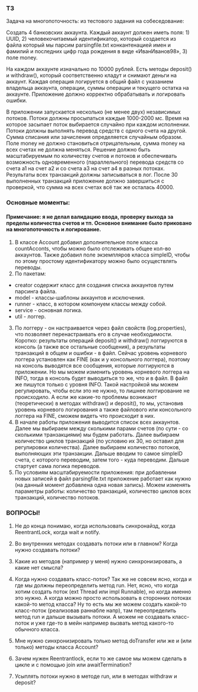 ### ТЗ
Задача на многопоточность: из тестового задания на собеседование:

Создать 4 банковских аккаунта. Каждый аккаунт должен иметь поля: 1) UUID, 2) человекочитаемый идентификатор, который создается из файла который мы парсим parsingfile.txt конкантенацией имен и фамилий и последних цифр года рождения в виде «ИванИванов98», 3) поле money.

На каждом аккаунте изначально по 10000 рублей. Есть методы deposit() и withdraw(), который соответственно кладут и снимают деньги на аккаунт. Каждая операция логируется в общий файл с указанием владельца аккаунта, операции, суммы операции и текущего остатка на аккаунте. Приложение должно корректно обрабатывать и логировать ошибки.

В приложении запускается несколько (не менее двух) независимых потоков. Потоки должны просыпаться каждые 1000-2000 мс. Время на которое засыпает поток выбирается случайно при каждом исполнении.
Потоки должны выполнять перевод средств с одного счета на другой. Сумма списания или зачисления определяется случайным образом. Поле money не должно становиться отрицательным, сумма money на всех счетах не должна меняться.
Решение должно быть масштабируемым по количеству счетов и потоков и обеспечивать возможность одновременного (параллельного) перевода средств со счета a1 на счет a2 и со счета a3 на счет а4 в разных потоках.
Результаты всех транзакций должны записываться в лог.
После 30 выполненных транзакций приложение должно завершиться с проверкой, что сумма на всех счетах всё так же осталась 40000.

### Основные моменты:
#### Примечание: я не делал валидацию ввода, проверку выхода за пределы количества счетов и тп. Основное внимание было приковано на многопоточность и логирование.
1. В классе Account добавил дополнительное поле класса countAcconts, чтобы можно было отслеживать общее кол-во аккаунтов. Также добавил поле экземпляров класса simpleID, чтобы по этому простому идентификатору можно было осуществлять переводы.
2. По пакетам: 
* creator содержит класс для создания списка аккаунтов путем парсинга файла. 
* model - классы-шаблоны аккаунтов и исключения. 
* runner - класс, в котором компонуем классы между собой. 
* service - основная логика. 
* util - логгер.  
3. По логгеру - он настраивается через файл свойств (log.properties), что позволяет перенастраивать его в случае необходимости. 
Коротко: результаты операций deposit() и withdraw() логгируются в консоль (а также все остальные сообщения), а результаты транзакций в общем и ошибки - в файл.
Сейчас уровень корневого логгера установлен как FINE (как и у консольного логгера), поэтому на консоль выводятся все сообщения,
которые логгируются в приложении. Но мы можем изменить уровень корневого логгера на INFO, тогда в консоль будет выводиться то же, 
что и в файл. В файл же пишутся только с уровня INFO. Такой настройкой мы можем регулировать, чтобы если это не нужно, 
то лишнее логгирование не происходило. А если же какие-то проблемы возникают (теоретически) в методах withdraw() и deposit(), 
то мы, установив уровень корневого логирования а также файлового или консольного логгера на FINE, сможем видеть что происходит в них.
4. В начале работы приложения выводится список всех аккаунтов. Далее мы выбираем между сколькими парами счетов (по сути - 
со сколькими транзакциями) мы будем работать. Далее выбираем количество циклов транзакций (по условию их 30, но оставил для 
регулировки количества). Далее выбираем количество потоков, выполняющих эти транзакции. 
Дальше вводим то самое simpleID счета, с которого переводим, затем того - куда переводим. Дальше стартует сама логика переводов.
5. По условиям масштабируемости приложения: при добавлении новых записей в файл parsingfile.txt приложение работает как нужно (на данный момент добавлена одна новая запись). 
Можем изменять параметры работы: количество транзакций, количество циклов всех транзакций, количество потоков. 

### ВОПРОСЫ!
1. Не до конца понимаю, когда использовать синхронайзд, когда ReentrantLock, когда wait и notify. 

2. Во внутренних методах создавать потоки или в главном? Когда нужно создавать потоки?

3. Какие из методов (например у меня) нужно синхронизировать, а какие нет смысла?

4. Когда нужно создавать класс-поток? Так же не совсем ясно, когда и где мы должны переопределить метод run. Нет, ясно, что когда хотим создать поток (ext Thread или impl Runnable), но когда именно это нужно. А когда можно просто использовать в сторонних потоках какой-то метод класса? Ну то есть мы же можем создать какой-то класс-поток (реализовав раннабле напр), там переопределить метод run и дальше вызывать потоки. А можем не создавать класс-поток и уже где-то в мейн например вызвать метод какого-то обычного класса.

5. Мне нужно синхронизировать только метод doTransfer или же и (или только) методы класса Account?

6. Зачем нужен Reentrantlock, если то же самое мы можем сделать в цикле и с помощью join или awaitTermination?

7. Усыплять потоки нужно в методе run, или в методах withdraw и deposit? 



